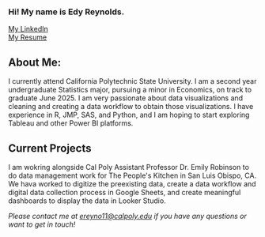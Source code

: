 ### Hi! My name is Edy Reynolds.

[My LinkedIn](www.linkedin.com/in/edy-reynolds)          
[My Resume](Reynolds_Edy_Resume.pdf)

## About Me:
I currently attend California Polytechnic State University. I am a second year undergraduate Statistics major, pursuing a minor in Economics, on track to graduate June 2025. I am very passionate about data visualizations and cleaning and creating a data workflow to obtain those visualizations. I have experience in R, JMP, SAS, and Python, and I am hoping to start exploring Tableau and other Power BI platforms. 

## Current Projects
I am wokring alongside Cal Poly Assistant Professor Dr. Emily Robinson to do data management work for The People's Kitchen in San Luis Obispo, CA. We hava worked to digitize the preexisting data, create a data workflow and digital data collection process in Google Sheets, and create meaningful dashboards to display the data in Looker Studio.

*Please contact me at ereyno11@calpoly.edu if you have any questions or want to get in touch!*
